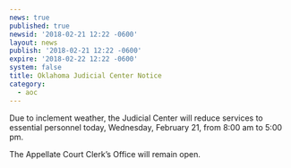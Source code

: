 ```yaml
---
news: true
published: true
newsid: '2018-02-21 12:22 -0600'
layout: news
publish: '2018-02-21 12:22 -0600'
expire: '2018-02-22 12:22 -0600'
system: false
title: Oklahoma Judicial Center Notice
category:
  - aoc
---
```

Due to inclement weather, the Judicial Center will reduce services to essential personnel today, Wednesday, February 21, from 8:00 am to 5:00 pm.

The Appellate Court Clerk’s Office will remain open.
